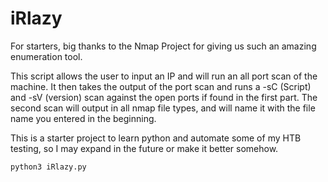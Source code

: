 # iRlazy
For starters, big thanks to the Nmap Project for giving us such an amazing enumeration tool.

This script allows the user to input an IP and will run an all port scan of the machine. It then takes the output of the port scan and runs a -sC (Script) and -sV (version) scan against the open ports if found in the first part. The second scan will output in all nmap file types, and will name it with the file name you entered in the beginning.

This is a starter project to learn python and automate some of my HTB testing, so I may expand in the future or make it better somehow.

```script
python3 iRlazy.py
```
